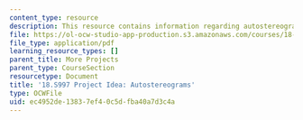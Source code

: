 ```yaml
---
content_type: resource
description: This resource contains information regarding autostereograms.
file: https://ol-ocw-studio-app-production.s3.amazonaws.com/courses/18-s997-introduction-to-matlab-programming-fall-2011/ec4952de13837ef40c5dfba40a7d3c4a_MIT18_S997F11_Autostero.pdf
file_type: application/pdf
learning_resource_types: []
parent_title: More Projects
parent_type: CourseSection
resourcetype: Document
title: '18.S997 Project Idea: Autostereograms'
type: OCWFile
uid: ec4952de-1383-7ef4-0c5d-fba40a7d3c4a
---
```


